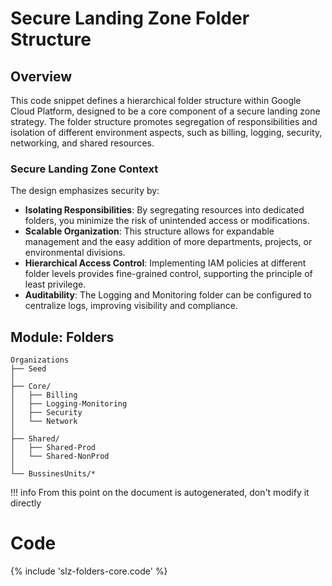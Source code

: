 # Secure Landing Zone Folder Structure

## Overview

This code snippet defines a hierarchical folder structure within Google Cloud Platform, designed to be a core component of a secure landing zone strategy. The folder structure promotes segregation of responsibilities and isolation of different environment aspects, such as billing, logging, security, networking, and shared resources.


### Secure Landing Zone Context

The design emphasizes security by:

- **Isolating Responsibilities**: By segregating resources into dedicated folders, you minimize the risk of unintended access or modifications.
- **Scalable Organization**: This structure allows for expandable management and the easy addition of more departments, projects, or environmental divisions.
- **Hierarchical Access Control**: Implementing IAM policies at different folder levels provides fine-grained control, supporting the principle of least privilege.
- **Auditability**: The Logging and Monitoring folder can be configured to centralize logs, improving visibility and compliance.

## Module: Folders

```
Organizations
├── Seed
│
├── Core/
│   ├── Billing
│   ├── Logging-Monitoring
│   ├── Security
│   └── Network
│
├── Shared/
│   ├── Shared-Prod
│   └── Shared-NonProd
│
└── BussinesUnits/*
```
 
 

!!! info
    From this point on the document is autogenerated, don't modify it directly

# Code

{% include 'slz-folders-core.code' %}
